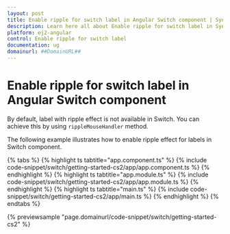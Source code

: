 ```yaml
---
layout: post
title: Enable ripple for switch label in Angular Switch component | Syncfusion
description: Learn here all about Enable ripple for switch label in Syncfusion Angular Switch component of Syncfusion Essential JS 2 and more.
platform: ej2-angular
control: Enable ripple for switch label 
documentation: ug
domainurl: ##DomainURL##
---
```


# Enable ripple for switch label in Angular Switch component

By default, label with ripple effect is not available in Switch. You can achieve this by using `rippleMouseHandler` method.

The following example illustrates how to enable ripple effect for labels in Switch component.

{% tabs %}
{% highlight ts tabtitle="app.component.ts" %}
{% include code-snippet/switch/getting-started-cs2/app/app.component.ts %}
{% endhighlight %}
{% highlight ts tabtitle="app.module.ts" %}
{% include code-snippet/switch/getting-started-cs2/app/app.module.ts %}
{% endhighlight %}
{% highlight ts tabtitle="main.ts" %}
{% include code-snippet/switch/getting-started-cs2/app/main.ts %}
{% endhighlight %}
{% endtabs %}
  
{% previewsample "page.domainurl/code-snippet/switch/getting-started-cs2" %}